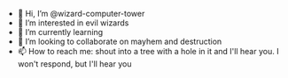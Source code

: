 - 👋 Hi, I’m @wizard-computer-tower
- 👀 I’m interested in evil wizards
- 🌱 I’m currently learning
- 💞️ I’m looking to collaborate on mayhem and destruction
- 📫 How to reach me: shout into a tree with a hole in it and I'll hear you. I won't respond, but I'll hear you

<!---
wizard-computer-tower/wizard-computer-tower is a ✨ special ✨ repository because its `README.md` (this file) appears on your GitHub profile.
You can click the Preview link to take a look at your changes.
--->
